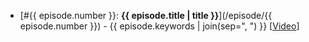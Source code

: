 * [#{{ episode.number }}: **{{ episode.title | title }}**](/episode/{{
  episode.number }}) - {{ episode.keywords | join(sep=", ") }} [[Video](https://youtu.be/{{episode.id}})]